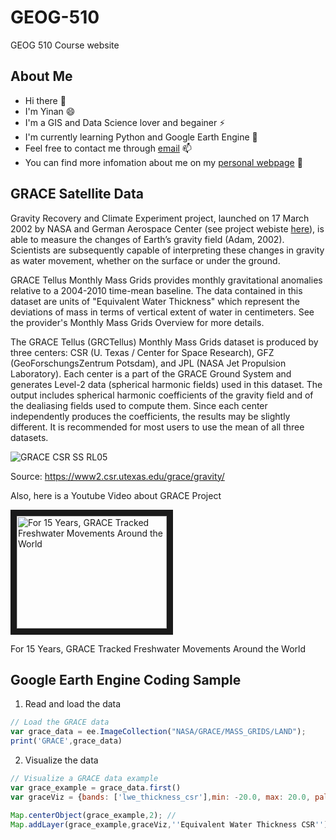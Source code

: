 # GEOG-510
GEOG 510 Course website

## About Me
* Hi there 👋
* I'm Yinan 😄
* I'm a GIS and Data Science lover and begainer ⚡
* I'm currently learning Python and Google Earth Engine 🌱
* Feel free to contact me through [email](mailto:feng.945@osu.edu) 📫
* You can find more infomation about me on my [personal webpage](https://u.osu.edu/feng.945/) 💬

## GRACE Satellite Data
Gravity Recovery and Climate Experiment project, launched on 17 March 2002 by NASA and German Aerospace Center (see project webiste [here](https://grace.jpl.nasa.gov/mission/grace/)), is able to measure the changes of Earth’s gravity field (Adam, 2002). Scientists are subsequently capable of interpreting these changes in gravity as water movement, whether on the surface or under the ground.

GRACE Tellus Monthly Mass Grids provides monthly gravitational anomalies relative to a 2004-2010 time-mean baseline. The data contained in this dataset are units of "Equivalent Water Thickness" which represent the deviations of mass in terms of vertical extent of water in centimeters. See the provider's Monthly Mass Grids Overview for more details.

The GRACE Tellus (GRCTellus) Monthly Mass Grids dataset is produced by three centers: CSR (U. Texas / Center for Space Research), GFZ (GeoForschungsZentrum Potsdam), and JPL (NASA Jet Propulsion Laboratory). Each center is a part of the GRACE Ground System and generates Level-2 data (spherical harmonic fields) used in this dataset. The output includes spherical harmonic coefficients of the gravity field and of the dealiasing fields used to compute them. Since each center independently produces the coefficients, the results may be slightly different. It is recommended for most users to use the mean of all three datasets. 

![GRACE CSR SS RL05][sample]

[sample]:https://www2.csr.utexas.edu/grace/gravity/ggm05/ggm05-01.png
Source: https://www2.csr.utexas.edu/grace/gravity/

Also, here is a Youtube Video about GRACE Project

<a href="http://www.youtube.com/watch?feature=player_embedded&v=MaxBOvQ2a_o" target="_blank"><img src="http://img.youtube.com/vi/MaxBOvQ2a_o/0.jpg" 
alt="For 15 Years, GRACE Tracked Freshwater Movements Around the World" width="240" height="180" border="10" /></a>

For 15 Years, GRACE Tracked Freshwater Movements Around the World
## Google Earth Engine Coding Sample
1. Read and load the data
```javascript
// Load the GRACE data
var grace_data = ee.ImageCollection("NASA/GRACE/MASS_GRIDS/LAND");
print('GRACE',grace_data)

```
2. Visualize the data
```javascript
// Visualize a GRACE data example
var grace_example = grace_data.first()
var graceViz = {bands: ['lwe_thickness_csr'],min: -20.0, max: 20.0, palette: ['red','blue']};

Map.centerObject(grace_example,2); //
Map.addLayer(grace_example,graceViz,''Equivalent Water Thickness CSR'');

```
